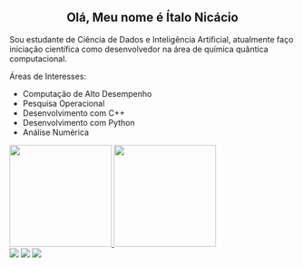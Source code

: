 
<h2 align=center>Olá, Meu nome é Ítalo Nicácio</h1>

Sou estudante de Ciência de Dados e Inteligência Artificial, atualmente faço iniciação científica como desenvolvedor na área de química quântica computacional.

Áreas de Interesses:
- Computação de Alto Desempenho
- Pesquisa Operacional
- Desenvolvimento com C++
- Desenvolvimento com Python
- Análise Numérica

<div>
  <a href="https://github.com/italonicacio">
  <img height="180em" src="https://github-readme-stats.vercel.app/api?username=italonicacio&show_icons=true&theme=onedark&include_all_commits=true&count_private=true"/>
   <img height="180em" src="https://github-readme-stats.vercel.app/api/top-langs/?username=italonicacio&layout=compact&langs_count=7&theme=onedark&hide=roff"/>
</div>
  

 
 <div> 
  <a href="https://www.instagram.com/italonicacio/" target="_blank"><img src="https://img.shields.io/badge/-Instagram-%23E4405F?style=for-the-badge&logo=instagram&logoColor=white"></a>
 <a href="mailto:italonicacio@gmail.com" target="_blank"><img src="https://img.shields.io/badge/-Gmail-%23333?style=for-the-badge&logo=gmail&logoColor=white"></a>
  <a href="https://www.linkedin.com/in/italonicacio/" target="_blank"><img src="https://img.shields.io/badge/-LinkedIn-%230077B5?style=for-the-badge&logo=linkedin&logoColor=white"></a> 
</div>
